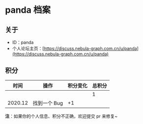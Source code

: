 # panda 档案

## 关于

- ID：panda
- 个人论坛主页：[https://discuss.nebula-graph.com.cn/u/panda](https://discuss.nebula-graph.com.cn/u/panda)

## 积分

| 时间 | 操作 | 积分变化 | 总积分  |
| --- | --- | --- | --- |
|  |  |  | 1 |
| 2020.12 | 找到一个 Bug | +1 |  |


**注**：如果你的个人信息、积分不正确，欢迎提交 pr 来修复~